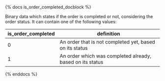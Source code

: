 {% docs is_order_completed_docblock %}

Binary data which states if the order is completed or not, considering the order status. It can contain one of the following values:

| is_order_completed | definition                                                |
| ------------------ | --------------------------------------------------------- |
| 0                  | An order that is not completed yet, based on its status   |
| 1                  | An order which was completed already, based on its status |

{% enddocs %}
